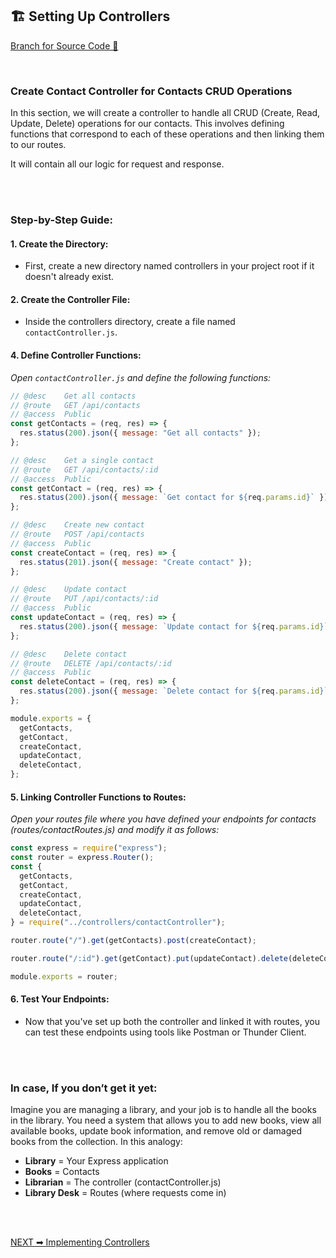 ## 🏗️ Setting Up Controllers
[Branch for Source Code 📂](https://github.com/RajonDey/node-express-quickstart/tree/2-Setting-Up-Controllers)

<br>

### Create Contact Controller for Contacts CRUD Operations

In this section, we will create a controller to handle all CRUD (Create, Read, Update, Delete) operations for our contacts. This involves defining functions that correspond to each of these operations and then linking them to our routes.

It will contain all our logic for request and response.

<br>
<br>

### Step-by-Step Guide:

#### 1.  Create the Directory:
- First, create a new directory named controllers in your project root if it doesn't already exist.
    
#### 2.  Create the Controller File:
- Inside the controllers directory, create a file named `contactController.js`.    

#### 4.  Define Controller Functions:
_Open `contactController.js` and define the following functions:_

```jsx
// @desc    Get all contacts
// @route   GET /api/contacts
// @access  Public
const getContacts = (req, res) => {
  res.status(200).json({ message: "Get all contacts" });
};

// @desc    Get a single contact
// @route   GET /api/contacts/:id
// @access  Public
const getContact = (req, res) => {
  res.status(200).json({ message: `Get contact for ${req.params.id}` });
};

// @desc    Create new contact
// @route   POST /api/contacts
// @access  Public
const createContact = (req, res) => {
  res.status(201).json({ message: "Create contact" });
};

// @desc    Update contact
// @route   PUT /api/contacts/:id
// @access  Public
const updateContact = (req, res) => {
  res.status(200).json({ message: `Update contact for ${req.params.id}` });
};

// @desc    Delete contact
// @route   DELETE /api/contacts/:id
// @access  Public
const deleteContact = (req, res) => {
  res.status(200).json({ message: `Delete contact for ${req.params.id}` });
};

module.exports = {
  getContacts,
  getContact,
  createContact,
  updateContact,
  deleteContact,
};
```

#### 5.  Linking Controller Functions to Routes:<br>
_Open your routes file where you have defined your endpoints for contacts (routes/contactRoutes.js) and modify it as follows:_

```jsx
const express = require("express");
const router = express.Router();
const {
  getContacts,
  getContact,
  createContact,
  updateContact,
  deleteContact,
} = require("../controllers/contactController");

router.route("/").get(getContacts).post(createContact);

router.route("/:id").get(getContact).put(updateContact).delete(deleteContact);

module.exports = router;
```

#### 6.  Test Your Endpoints:
- Now that you've set up both the controller and linked it with routes, you can test these endpoints using tools like Postman or Thunder Client.
    
<br>
<br>

### **In case, If you don’t get it yet:**

Imagine you are managing a library, and your job is to handle all the books in the library. You need a system that allows you to add new books, view all available books, update book information, and remove old or damaged books from the collection. In this analogy:
*   **Library** = Your Express application
*   **Books** = Contacts
*   **Librarian** = The controller (contactController.js)
*   **Library Desk** = Routes (where requests come in)

<br>
<br>

[NEXT ➡ Implementing Controllers](https://github.com/RajonDey/node-express-quickstart/blob/main/STEPS/step-4.md)
